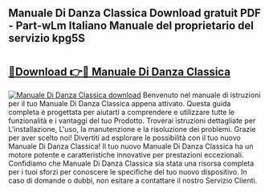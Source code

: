 ## Manuale Di Danza Classica Download gratuit PDF - Part-wLm Italiano Manuale del proprietario del servizio kpg5S

# <h2><a href="http://dfcq2l1.blite.top/?on=Manuale+Di+Danza+Classica">🔗Download 👉🔴 Manuale Di Danza Classica</a></h2>

[![Manuale Di Danza Classica download](https://i.imgur.com/lujVjoI.png)](http://dfcq2l1.blite.top/?on=Manuale+Di+Danza+Classica)
Benvenuto nel manuale di istruzioni per il tuo Manuale Di Danza Classica appena attivato. Questa guida completa è progettata per aiutarti a comprendere e utilizzare tutte le funzionalità e i vantaggi del tuo Prodotto. Troverai istruzioni dettagliate per L'installazione, L'uso, la manutenzione e la risoluzione dei problemi. Grazie per aver scelto noi! Divertiti ad esplorare le possibilità con il tuo nuovo Manuale Di Danza Classica! Il tuo nuovo Manuale Di Danza Classica ha un motore potente e caratteristiche innovative per prestazioni eccezionali. Confidiamo che Manuale Di Danza Classica sia stata una risorsa completa per i tuoi sforzi per conoscere le specifiche del tuo nuovo dispositivo. In caso di domande o dubbi, non esitare a contattare il nostro Servizio Clienti.
